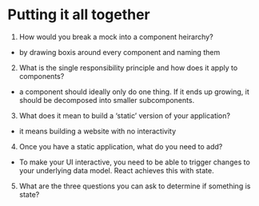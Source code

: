 # Putting it all together

1. How would you break a mock into a component heirarchy?
- by drawing boxis around every component and naming them

2. What is the single responsibility principle and how does it apply to components?
- a component should ideally only do one thing. If it ends up growing, it should be decomposed into smaller subcomponents.

3. What does it mean to build a ‘static’ version of your application?
- it means building a website with no interactivity

4. Once you have a static application, what do you need to add?
- To make your UI interactive, you need to be able to trigger changes to your underlying data model. React achieves this with state.

5. What are the three questions you can ask to determine if something is state?